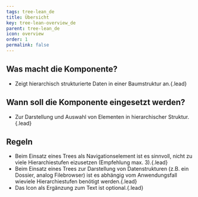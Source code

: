```yaml
---
tags: tree-lean_de
title: Übersicht
key: tree-lean-overview_de
parent: tree-lean_de
icon: overview
order: 1
permalink: false  
---
```



## Was macht die Komponente?
* Zeigt hierarchisch strukturierte Daten in einer Baumstruktur an.{.lead}

## Wann soll die Komponente eingesetzt werden?
* Zur Darstellung und Auswahl von Elementen in hierarchischer Struktur.{.lead}

## Regeln
* Beim Einsatz eines Trees als Navigationselement ist es sinnvoll, nicht zu viele Hierarchiestufen eizusetzen (Empfehlung max. 3).{.lead}
* Beim Einsatz eines Trees zur Darstellung von Datenstrukturen (z.B. ein Dossier, analog Filebrowser) ist es abhängig vom Anwendungsfall wieviele Hierarchiestufen benötigt werden.{.lead}
* Das Icon als Ergänzung zum Text ist optional.{.lead}


